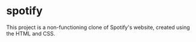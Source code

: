 # spotify
This project is a non-functioning clone of Spotify's website, created  using the HTML and CSS.
